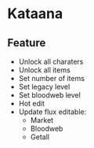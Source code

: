 # Kataana

## Feature
- Unlock all charaters
- Unlock all items
- Set number of items
- Set legacy level
- Set bloodweb level
- Hot edit
- Update flux editable:
    - Market
    - Bloodweb
    - Getall
